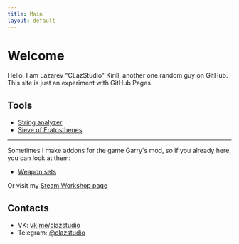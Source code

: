 ```yaml
---
title: Main
layout: default
---
```


# Welcome
Hello, I am Lazarev "CLazStudio" Kirill, another one random guy on GitHub.
This site is just an experiment with GitHub Pages.

## Tools
- [String analyzer](repoless/stranalyzer)
- [Sieve of Eratosthenes](repoless/sieve)

***

Sometimes I make addons for the game Garry's mod, so if you already here, you can look at them:
- [Weapon sets](https://clazstudio.github.io/gmod-lua-weaponsets)

Or visit my [Steam Workshop page](http://steamcommunity.com/id/CLazStudio/myworkshopfiles/)

## Contacts

- VK: [vk.me/clazstudio](https://vk.me/clazstudio)
- Telegram: [@clazstudio](https://t.me/clazstudio)